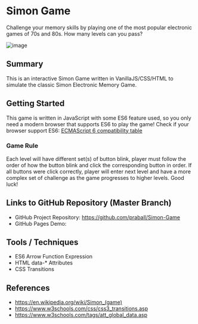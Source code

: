 # Simon Game
 Challenge your memory skills by playing one of the most popular electronic games of 70s and 80s. How many levels can you pass?
 
 ![image](https://user-images.githubusercontent.com/92200181/176868781-722929c0-a7e7-4ba6-a31d-e9ce6aaa01c9.png)


## Summary

This is an interactive Simon Game written in VanillaJS/CSS/HTML to simulate the classic Simon Electronic Memory Game.

## Getting Started

This game is written in JavaScript with some ES6 feature used, so you only need a modern browser that supports ES6 to play the game! Check if your browser support ES6: [ECMAScript 6 compatibility table](http://kangax.github.io/compat-table/es6/)

### Game Rule
Each level will have different set(s) of button blink, player must follow the order of how the button blink and click the corresponding button in order. If all buttons were click correctly, player will enter next level and have a more complex set of challenge as the game progresses to higher levels. Good luck! 

## Links to GitHub Repository (Master Branch)

- GitHub Project Repository: https://github.com/praball/Simon-Game
- GitHub Pages Demo: 


## Tools / Techniques

- ES6 Arrow Function Expression
- HTML data-* Attributes
- CSS Transitions

## References

- https://en.wikipedia.org/wiki/Simon_(game)
- https://www.w3schools.com/css/css3_transitions.asp
- https://www.w3schools.com/tags/att_global_data.asp

